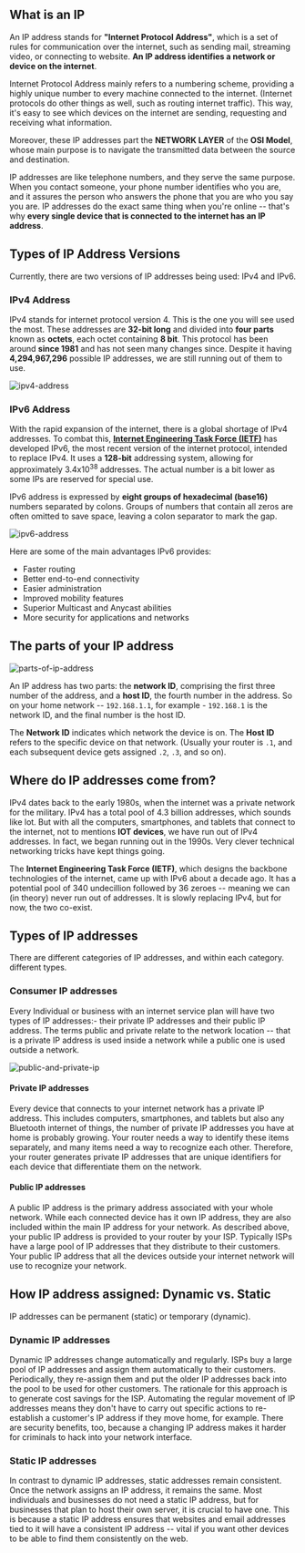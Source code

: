 ## What is an IP

An IP address stands for **"Internet Protocol Address"**, which is a set of rules for communication over the internet, such as sending mail, streaming video, or connecting to website. **An IP address identifies a network or device on the internet**.

Internet Protocol Address mainly refers to a numbering scheme, providing a highly unique number to every machine connected to the internet. (Internet protocols do other things as well, such as routing internet traffic). This way, it's easy to see which devices on the internet are sending, requesting and receiving what information.

Moreover, these IP addresses part the **NETWORK LAYER** of the **OSI Model**, whose main purpose is to navigate the transmitted data between the source and destination.

IP addresses are like telephone numbers, and they serve the same purpose. When you contact someone, your phone number identifies who you are, and it assures the person who answers the phone that you are who you say you are. IP addresses do the exact same thing when you're online -- that's why **every single device that is connected to the internet has an IP address**.

## Types of IP Address Versions

Currently, there are two versions of IP addresses being used: IPv4 and IPv6.

### IPv4 Address

IPv4 stands for internet protocol version 4. This is the one you will see used the most. These addresses are **32-bit long** and divided into **four parts** known as **octets**, each octet containing **8 bit**. This protocol has been around **since 1981** and has not seen many changes since. Despite it having **4,294,967,296** possible IP addresses, we are still running out of them to use.

![ipv4-address](https://www.hkrhasan.com/_next/image?url=%2Fstatic%2Fimages%2Fnetworking%2Fipv4-address.png&w=3840&q=75)

### IPv6 Address

With the rapid expansion of the internet, there is a global shortage of IPv4 addresses. To combat this, [**Internet Engineering Task Force (IETF)**](https://www.ietf.org/about/who/) has developed IPv6, the most recent version of the internet protocol, intended to replace IPv4. It uses a **128-bit** addressing system, allowing for approximately 3.4x10<sup>38</sup> addresses. The actual number is a bit lower as some IPs are reserved for special use.

IPv6 address is expressed by **eight groups of hexadecimal (base16)** numbers separated by colons. Groups of numbers that contain all zeros are often omitted to save space, leaving a colon separator to mark the gap.

![ipv6-address](https://www.hkrhasan.com/_next/image?url=%2Fstatic%2Fimages%2Fnetworking%2Fipv6-address.png&w=3840&q=75)

Here are some of the main advantages IPv6 provides:

-   Faster routing
-   Better end-to-end connectivity
-   Easier administration
-   Improved mobility features
-   Superior Multicast and Anycast abilities
-   More security for applications and networks

## The parts of your IP address

![parts-of-ip-address](https://www.hkrhasan.com/_next/image?url=%2Fstatic%2Fimages%2Fnetworking%2Fparts-of-ip-address.png&w=3840&q=75)

An IP address has two parts: the **network ID**, comprising the first three number of the address, and a **host ID**, the fourth number in the address. So on your home network -- `192.168.1.1`, for example - `192.168.1` is the network ID, and the final number is the host ID.

The **Network ID** indicates which network the device is on. The **Host ID** refers to the specific device on that network. (Usually your router is `.1`, and each subsequent device gets assigned `.2`, `.3`, and so on).

## Where do IP addresses come from?

IPv4 dates back to the early 1980s, when the internet was a private network for the military. IPv4 has a total pool of 4.3 billion addresses, which sounds like lot. But with all the computers, smartphones, and tablets that connect to the internet, not to mentions **IOT devices**, we have run out of IPv4 addresses. In fact, we began running out in the 1990s. Very clever technical networking tricks have kept things going.

The **Internet Engineering Task Force (IETF)**, which designs the backbone technologies of the internet, came up with IPv6 about a decade ago. It has a potential pool of 340 undecillion followed by 36 zeroes -- meaning we can (in theory) never run out of addresses. It is slowly replacing IPv4, but for now, the two co-exist.

## Types of IP addresses

There are different categories of IP addresses, and within each category. different types.

### Consumer IP addresses

Every Individual or business with an internet service plan will have two types of IP addresses:- their private IP addresses and their public IP address. The terms public and private relate to the network location -- that is a private IP address is used inside a network while a public one is used outside a network.

![public-and-private-ip](https://www.hkrhasan.com/_next/image?url=%2Fstatic%2Fimages%2Fnetworking%2Fpublic-and-private-ip.png&w=3840&q=75)

#### Private IP addresses

Every device that connects to your internet network has a private IP address. This includes computers, smartphones, and tablets but also any Bluetooth internet of things, the number of private IP addresses you have at home is probably growing. Your router needs a way to identify these items separately, and many items need a way to recognize each other. Therefore, your router generates private IP addresses that are unique identifiers for each device that differentiate them on the network.

#### Public IP addresses

A public IP address is the primary address associated with your whole network. While each connected device has it own IP address, they are also included within the main IP address for your network. As described above, your public IP address is provided to your router by your ISP. Typically ISPs have a large pool of IP addresses that they distribute to their customers. Your public IP address that all the devices outside your internet network will use to recognize your network.

## How IP address assigned: Dynamic vs. Static

IP addresses can be permanent (static) or temporary (dynamic).

### Dynamic IP addresses

Dynamic IP addresses change automatically and regularly. ISPs buy a large pool of IP addresses and assign them automatically to their customers. Periodically, they re-assign them and put the older IP addresses back into the pool to be used for other customers. The rationale for this approach is to generate cost savings for the ISP. Automating the regular movement of IP addresses means they don't have to carry out specific actions to re-establish a customer's IP address if they move home, for example. There are security benefits, too, because a changing IP address makes it harder for criminals to hack into your network interface.

### Static IP addresses

In contrast to dynamic IP addresses, static addresses remain consistent. Once the network assigns an IP address, it remains the same. Most individuals and businesses do not need a static IP address, but for businesses that plan to host their own server, it is crucial to have one. This is because a static IP address ensures that websites and email addresses tied to it will have a consistent IP address -- vital if you want other devices to be able to find them consistently on the web.